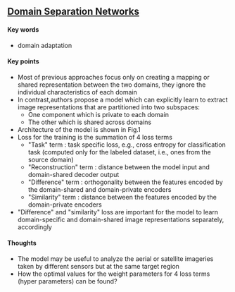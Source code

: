 ## [Domain Separation Networks](https://arxiv.org/abs/1608.06019)

#### Key words

- domain adaptation

#### Key points

- Most of previous approaches focus only on creating a mapping or shared representation between the two domains, they ignore the individual characteristics of each domain
- In contrast,authors propose a model which can explicitly learn to extract image representations that are partitioned into two subspaces: 
	- One component which is private to each domain 
	- The other which is shared across domains
- Architecture of the model is shown in Fig.1
- Loss for the training is the summation of 4 loss terms
	- "Task" term : task specific loss, e.g., cross entropy for classification task (computed only for the labeled dataset, i.e., ones from the source domain)
	- "Reconstruction" term : distance between the model input and domain-shared decoder output
	- "Difference" term : orthogonality between the features encoded by the domain-shared and domain-private encoders
	- "Similarity" term : distance between the features encoded by the domain-private encoders
- "Difference" and "similarity" loss are important for the model to learn domain-specific and domain-shared image representations separately, accordingly

#### Thoughts

- The model may be useful to analyze the aerial or satellite imageries taken by different sensors but at the same target region
- How the optimal values for the weight parameters for 4 loss terms (hyper parameters) can be found?
